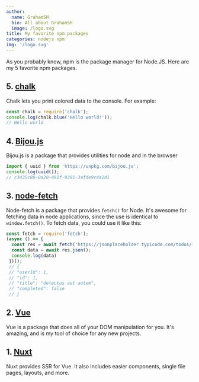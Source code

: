```yaml
---
author:
  name: GrahamSH
  bio: All about GrahamSH
  image: /logo.svg
title: My favorite npm packages
categories: nodejs npm
img: '/logo.svg'
---
```

As you probably know, npm is the package manager for Node.JS. Here are my 5 favorite npm packages.

## 5. [chalk](https://npmjs.com/package/chalk)
Chalk lets you print colored data to the console.
For example:
```js
const chalk = require('chalk');
console.log(chalk.blue('Hello world!'));
// Hello world
 ```

 ## 4. [Bijou.js](https://npmjs.com/package/bijou.js)
Bijou.js is a package that provides utilities for node and in the browser
```js
import { uuid } from 'https://unpkg.com/bijou.js';
console.log(uuid());
// c3435c88-0a20-491f-9391-3afde9c4a2d1
```
## 3. [node-fetch](https://npmjs.com/package/node-fetch)
Node-fetch is a package that provides ``fetch()`` for Node. It's awesome for fetching data in node applications, since the use is identical to ``window.fetch()``.
To fetch data, you could use it like this: 
```js
const fetch = require('fetch');
(async () => {
  const res = await fetch('https://jsonplaceholder.typicode.com/todos/1');
  const data = await res.json();
  console.log(data)
 })();
 // {
 // "userId": 1,
 // "id": 1,
 // "title": "delectus aut autem",
 // "completed": false
 // }
 ```
 
## 2. [Vue](https://npmjs.com/package/vue)
Vue is a package that does all of your DOM manipulation for you. It's amazing, and is my tool of choice for any new projects.

## 1. [Nuxt](https://npmjs.com/package/vue)
Nuxt provides SSR for Vue. It also includes easier components, single file pages, layouts, and more. 
 
